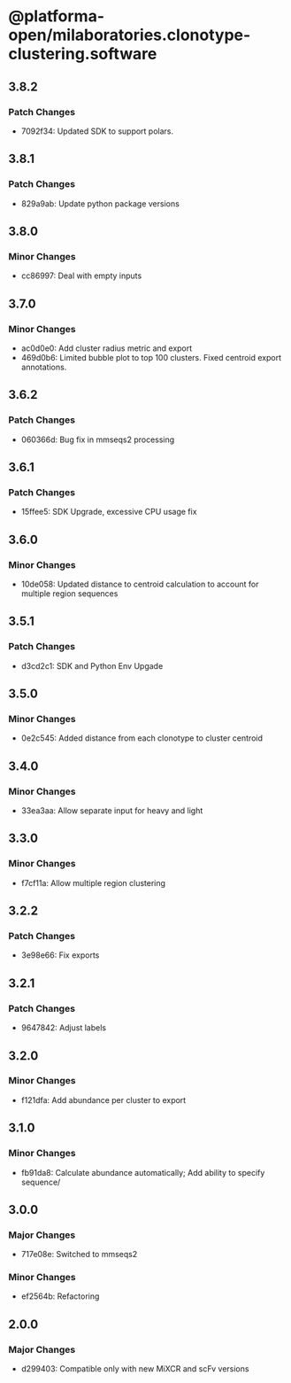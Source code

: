 # @platforma-open/milaboratories.clonotype-clustering.software

## 3.8.2

### Patch Changes

- 7092f34: Updated SDK to support polars.

## 3.8.1

### Patch Changes

- 829a9ab: Update python package versions

## 3.8.0

### Minor Changes

- cc86997: Deal with empty inputs

## 3.7.0

### Minor Changes

- ac0d0e0: Add cluster radius metric and export
- 469d0b6: Limited bubble plot to top 100 clusters. Fixed centroid export annotations.

## 3.6.2

### Patch Changes

- 060366d: Bug fix in mmseqs2 processing

## 3.6.1

### Patch Changes

- 15ffee5: SDK Upgrade, excessive CPU usage fix

## 3.6.0

### Minor Changes

- 10de058: Updated distance to centroid calculation to account for multiple region sequences

## 3.5.1

### Patch Changes

- d3cd2c1: SDK and Python Env Upgade

## 3.5.0

### Minor Changes

- 0e2c545: Added distance from each clonotype to cluster centroid

## 3.4.0

### Minor Changes

- 33ea3aa: Allow separate input for heavy and light

## 3.3.0

### Minor Changes

- f7cf11a: Allow multiple region clustering

## 3.2.2

### Patch Changes

- 3e98e66: Fix exports

## 3.2.1

### Patch Changes

- 9647842: Adjust labels

## 3.2.0

### Minor Changes

- f121dfa: Add abundance per cluster to export

## 3.1.0

### Minor Changes

- fb91da8: Calculate abundance automatically; Add ability to specify sequence/

## 3.0.0

### Major Changes

- 717e08e: Switched to mmseqs2

### Minor Changes

- ef2564b: Refactoring

## 2.0.0

### Major Changes

- d299403: Compatible only with new MiXCR and scFv versions
